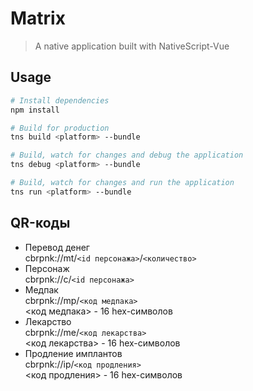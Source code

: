 # Matrix

> A native application built with NativeScript-Vue

## Usage

``` bash
# Install dependencies
npm install

# Build for production
tns build <platform> --bundle

# Build, watch for changes and debug the application
tns debug <platform> --bundle

# Build, watch for changes and run the application
tns run <platform> --bundle
```

## QR-коды
* Перевод денег  
cbrpnk://mt/`<id персонажа>`/`<количество>`
* Персонаж  
cbrpnk://c/`<id персонажа>`
* Медпак  
cbrpnk://mp/`<код медпака>`  
<код медпака> - 16 hex-символов
* Лекарство  
cbrpnk://me/`<код лекарства>`  
<код лекарства> - 16 hex-символов
* Продление имплантов  
cbrpnk://ip/`<код продления>`  
<код продления> - 16 hex-символов

